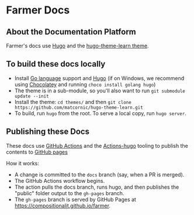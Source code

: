 # Farmer Docs

## About the Documentation Platform

Farmer's docs use [Hugo](https://gohugo.io/) and the [hugo-theme-learn theme](https://github.com/matcornic/hugo-theme-learn).

## To build these docs locally

* Install [Go language](https://golang.org/) support and [Hugo](https://gohugo.io/) (if on Windows, we recommend using [Chocolatey](https://chocolatey.org/) and running `choco install golang hugo`)
* The theme is in a sub-module, so you'll also want to run `git submodule update --init`
* Install the theme: `cd themes/` and then `git clone https://github.com/matcornic/hugo-theme-learn.git`
* To build, run `hugo` from the root. To serve a local copy, run `hugo server`.

## Publishing these Docs

These docs use [GitHub Actions](https://github.com/features/actions) and the [Actions-hugo](https://github.com/peaceiris/actions-hugo) tooling to publish the contents to [GitHub pages](https://pages.github.com/)

How it works:

* A change is committed to the `docs` branch (say, when a PR is merged).
* The GitHub Actions workflow begins. 
* The action pulls the docs branch, runs hugo, and then publishes the "public" folder output to the `gh-pages` branch.
* The `gh-pages` branch is served by GitHub Pages at https://compositionalit.github.io/farmer.
